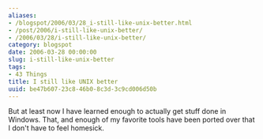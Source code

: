 ```yaml
---
aliases:
- /blogspot/2006/03/28_i-still-like-unix-better.html
- /post/2006/i-still-like-unix-better/
- /2006/03/28/i-still-like-unix-better/
category: blogspot
date: 2006-03-28 00:00:00
slug: i-still-like-unix-better
tags:
- 43 Things
title: I still like UNIX better
uuid: be47b607-23c8-46b0-8c3d-3c9cd006d50b
---
```


But at least now I have learned enough to actually get stuff done in Windows.
That, and enough of my favorite tools have been ported over that I don't have
to feel homesick.
<!--more-->